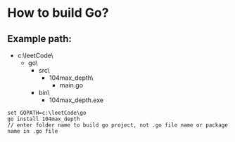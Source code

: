 # How to build Go?

## Example path:
* c:\leetCode\
    * go\
        * src\
            * 104max_depth\
                * main.go
        * bin\
            * 104max_depth.exe
```
set GOPATH=c:\leetCode\go
go install 104max_depth
// enter folder name to build go project, not .go file name or package name in .go file
```